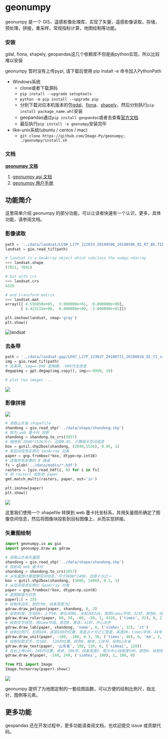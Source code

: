 # geonumpy
geonumpy 是一个 GIS，遥感影像处理库，实现了矢量，遥感影像读取，存储，预处理，拼接，重采样，常规指标计算，地图绘制等功能。



### 安装

gdal, fiona, shapely, geopandas这几个依赖库不但是由python实现，所以比较难以安装

geonumpy 暂时没有上传pypi, 请下载后使用 pip install -e 命令加入PythonPath

- Windows系统
  - clone或者下载源码
  - `pip install --upgrade setuptools`
  - `python -m pip install --upgrade pip`
  - 分别下载对应本机版本的包[gdal](https://www.lfd.uci.edu/~gohlke/pythonlibs/#GDAL)、[fiona](https://www.lfd.uci.edu/~gohlke/pythonlibs/#fiona)、[shapely](https://www.lfd.uci.edu/~gohlke/pythonlibs/#shapely)，然后分别执行`pip install package_name.whl`安装
  - geopandas通过`pip install geopandas`或者去查看[官方文档](http://geopandas.org/)
  - 最后执行`pip install -e geonumpy`安装完毕
- like-unix系统(ubuntu / centos / mac)
  - `git clone https://github.com/Image-Py/geonumpy; ./geonumpy/install.sh`


### 文档
[**geonumpy 文档**]()

1. [geonumpy api 文档](doc/index.md#geonumpy-API-文档)
2. [geonumpy 用户手册](doc/index.md#geonumpy-用户手册)



## 功能简介

这里简单介绍 geonumpy 的部分功能，可以让读者快速有一个认识，更多，具体功能，请参阅文档。



### 影像读取

```python
path = '../data/landsat/LC08_L1TP_122033_20190506_20190506_01_RT_B5.TIF'
landsat = gio.read_tif(path)

# landsat is a GeoArray object which subclass the numpy.ndarray
>>> landsat.shape
(7821, 7691)

# but with crs
>>> landsat.crs   
4326

# and transform matrix
>>> landsat.mat  
array([[ 4.556850e+05,  3.000000e+01,  0.000000e+00],
       [ 4.423215e+06,  0.000000e+00, -3.000000e+01]])

plt.imshow(landsat, cmap='gray')
plt.show()
```

![landsat](http://idoc.imagepy.org/gis/02.png)



### 去条带

```python
path = '../data/landsat-gap/LE07_L1TP_123037_20180721_20180816_01_T1_sr_ndvi.tif'
img = gio.read_tif(path)
# 去条带, img==-999 是掩膜，-999为无效值
degapimg = gpt.degap(img.copy(), img==-9999, 10)

# plot two images ...
```
![](http://idoc.imagepy.org/gis/16.png)



### 影像拼接

![](http://idoc.imagepy.org/gis/06.png)

```python
# 读取山东省 shapefile
shandong = gio.read_shp('../data/shape/shandong.shp')
# 转为 web 墨卡托 投影
shandong = shandong.to_crs(3857)
# 缩放到 2048*1536大小，边距0.05，计算相关空间信息
box = gutil.shp2box(shandong, (2048,1536), 0.05, 1)
# 用空间信息实例化 GeoArray 对象
paper = gnp.frombox(*box, dtype=np.int16)
# 读取所有影像的 0 通道
fs = glob('../data/modis/*.hdf')
rasters = [gio.read_hdf(i, 0) for i in fs]
# 将 rasters 投影到 paper
gmt.match_multi(rasters, paper, out='in')

plt.imshow(paper)
plt.show()
```

![](http://idoc.imagepy.org/gis/04.png)

这里我们使用一个 shapefile 转换到 web 墨卡托坐标系，并用矢量图形确定了图像空间信息，然后将图像块投影到目标图像上，从而实现拼接。



### 矢量图绘制

```python
import geonumpy.io as gio
import geonumpy.draw as gdraw

# 读取山东省矢量图
shandong = gio.read_shp('../data/shape/shandong.shp')
# 投影成 web 墨卡托
shandong = shandong.to_crs(3857)
# 从矢量图计算图像空间信息，尺寸3600*2400，边距十分之一
box = gutil.shp2box(shandong, (3600, 2400), 0.1, 1)
# 从空间信息实例化 GeoArray 对象
paper = gnp.frombox(*box, dtype=np.uint8)
# 底图赋值为白色
paper[:] = 255
# 绘制多边形，颜色为0，线条宽度为2
gdraw.draw_polygon(paper, shandong, 0, 2)
# 绘制刻度，左右80，上下50，单位间隔1，坐标系4326，使用times字体，32好，颜色0，线条宽度2，刻度高5
gdraw.draw_ruler(paper, 80, 50, -80, -50, 1, 4326, ('times', 32), 0, 2, 5)
# 绘制文字标签，用name字段，颜色0，黑体，32好，中心对齐
gdraw.draw_lab(paper, shandong, 'name', 0, ('simhei', 32), 'ct')
# 绘制比例尺，右侧180，底部100的位置，宽度占十分之三宽度，高度30，times字体，48号，颜色0，单位km，线条宽度3， 右对齐
gdraw.draw_unit(paper, -180, -100, 0.3, 30, ('times', 48), 0, 'km', 3, anc='r')
# 绘制标题文字，在180， 120的位置，颜色0，楷体，128号，绘制山东省
gdraw.draw_text(paper, '山东省', 180, 120, 0, ('simkai', 128))
# 在右上角240，240的位置，黑体，100号，线条宽度2，箭头中心线高度100，颜色0，绘制指北针
gdraw.draw_N(paper, -240, 240, ('simhei', 100), 2, 100, 0)

from PIL import Image
Image.formarray(paper).show()
```

![](http://idoc.imagepy.org/gis/08.png)

geonumpy 提供了为地图定制的一套绘图函数，可以方便的绘制比例尺，指北针，图例等元素。



## 更多功能

geopandas 还在开发过程中，更多功能请查阅文档，也欢迎提交 issue 或贡献代码。

